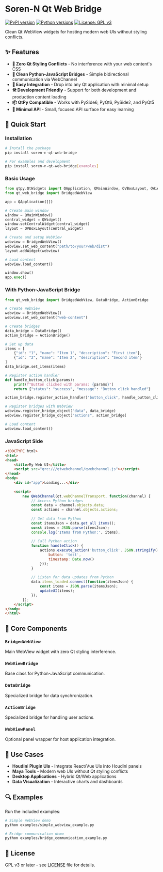 # Soren-N Qt Web Bridge

[![PyPI version](https://badge.fury.io/py/soren-n-qt-web-bridge.svg)](https://badge.fury.io/py/soren-n-qt-web-bridge)
[![Python versions](https://img.shields.io/pypi/pyversions/soren-n-qt-web-bridge.svg)](https://pypi.org/project/soren-n-qt-web-bridge/)
[![License: GPL v3](https://img.shields.io/badge/License-GPLv3-blue.svg)](https://www.gnu.org/licenses/gpl-3.0)

Clean Qt WebView widgets for hosting modern web UIs without styling conflicts.

## ✨ Features

- **🎨 Zero Qt Styling Conflicts** - No interference with your web content's CSS
- **🔗 Clean Python-JavaScript Bridges** - Simple bidirectional communication via WebChannel
- **🚀 Easy Integration** - Drop into any Qt application with minimal setup
- **🛠️ Development Friendly** - Support for both development and production content loading
- **📦 QtPy Compatible** - Works with PySide6, PyQt6, PySide2, and PyQt5
- **🎯 Minimal API** - Small, focused API surface for easy learning

## 🚀 Quick Start

### Installation

```bash
# Install the package
pip install soren-n-qt-web-bridge

# For examples and development
pip install soren-n-qt-web-bridge[examples]
```

### Basic Usage

```python
from qtpy.QtWidgets import QApplication, QMainWindow, QVBoxLayout, QWidget
from qt_web_bridge import BridgedWebView

app = QApplication([])

# Create main window
window = QMainWindow()
central_widget = QWidget()
window.setCentralWidget(central_widget)
layout = QVBoxLayout(central_widget)

# Create and setup WebView
webview = BridgedWebView()
webview.set_web_content("path/to/your/web/dist")
layout.addWidget(webview)

# Load content
webview.load_content()

window.show()
app.exec()
```

### With Python-JavaScript Bridge

```python
from qt_web_bridge import BridgedWebView, DataBridge, ActionBridge

# Create WebView
webview = BridgedWebView()
webview.set_web_content("web-content")

# Create bridges
data_bridge = DataBridge()
action_bridge = ActionBridge()

# Set up data
items = [
    {"id": "1", "name": "Item 1", "description": "First item"},
    {"id": "2", "name": "Item 2", "description": "Second item"}
]
data_bridge.set_items(items)

# Register action handler
def handle_button_click(params):
    print(f"Button clicked with params: {params}")
    return {"status": "success", "message": "Button click handled"}

action_bridge.register_action_handler("button_click", handle_button_click)

# Register bridges with WebView
webview.register_bridge_object("data", data_bridge)
webview.register_bridge_object("actions", action_bridge)

# Load content
webview.load_content()
```

### JavaScript Side

```html
<!DOCTYPE html>
<html>
<head>
    <title>My Web UI</title>
    <script src="qrc:///qtwebchannel/qwebchannel.js"></script>
</head>
<body>
    <div id="app">Loading...</div>
    
    <script>
        new QWebChannel(qt.webChannelTransport, function(channel) {
            // Access Python bridges
            const data = channel.objects.data;
            const actions = channel.objects.actions;
            
            // Get data from Python
            const itemsJson = data.get_all_items();
            const items = JSON.parse(itemsJson);
            console.log('Items from Python:', items);
            
            // Call Python action
            function handleClick() {
                actions.execute_action('button_click', JSON.stringify({
                    button: 'test',
                    timestamp: Date.now()
                }));
            }
            
            // Listen for data updates from Python
            data.items_loaded.connect(function(itemsJson) {
                const items = JSON.parse(itemsJson);
                updateUI(items);
            });
        });
    </script>
</body>
</html>
```

## 🔧 Core Components

### `BridgedWebView`
Main WebView widget with zero Qt styling interference.

### `WebViewBridge`
Base class for Python-JavaScript communication.

### `DataBridge` 
Specialized bridge for data synchronization.

### `ActionBridge`
Specialized bridge for handling user actions.

### `WebViewPanel`
Optional panel wrapper for host application integration.

## 🎯 Use Cases

- **Houdini Plugin UIs** - Integrate React/Vue UIs into Houdini panels
- **Maya Tools** - Modern web UIs without Qt styling conflicts  
- **Desktop Applications** - Hybrid Qt/Web applications
- **Data Visualization** - Interactive charts and dashboards

## 🔍 Examples

Run the included examples:

```bash
# Simple WebView demo
python examples/simple_webview_example.py

# Bridge communication demo  
python examples/bridge_communication_example.py
```

## 📄 License

GPL v3 or later - see [LICENSE](LICENSE) file for details.
